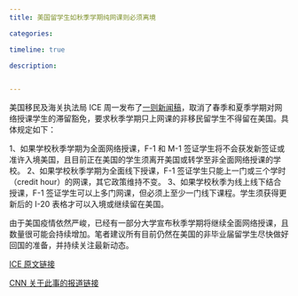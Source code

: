 ```yaml
---
title: 美国留学生如秋季学期纯网课则必须离境

categories:

timeline: true

description:


---
```


美国移民及海关执法局 ICE 周一发布了[一则新闻稿](https://www.ice.gov/news/releases/sevp-modifies-temporary-exemptions-nonimmigrant-students-taking-online-courses-during)，取消了春季和夏季学期对网络授课学生的滞留豁免，要求秋季学期只上网课的非移民留学生不得留在美国。具体规定如下：

1、如果学校秋季学期为全面网络授课，F-1 和 M-1 签证学生将不会获发新签证或准许入境美国，且目前正在美国的学生须离开美国或转学至非全面网络授课的学校。
2、如果学校秋季学期为全面线下授课，F-1 签证学生只能上一门或三个学时（credit hour）的网课，其它政策维持不变。
3、如果学校秋季为线上线下结合授课，F-1 签证学生可以上多门网课，但必须上至少一门线下课程。学生须获得更新后的 I-20 表格才可以入境或继续留在美国。

由于美国疫情依然严峻，已经有一部分大学宣布秋季学期将继续全面网络授课，且数量很可能会持续增加。笔者建议所有目前仍然在美国的非毕业届留学生尽快做好回国的准备，并持续关注最新动态。

[ICE 原文链接](https://www.ice.gov/news/releases/sevp-modifies-temporary-exemptions-nonimmigrant-students-taking-online-courses-during)

[CNN 关于此事的报道链接](https://www.cnn.com/2020/07/06/politics/international-college-students-ice-online-learning/index.html)

